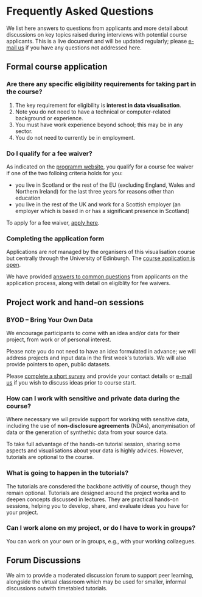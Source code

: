 # Frequently Asked Questions

We list here answers to questions from applicants and more detail about discussions on key topics raised during interviews with potential course applicants. This is a live document and will be updated regularly; please [e-mail us](mailto:datavisonline@gmail.com) if you have any questions not addressed here. 



## Formal course application 

### Are there any specific eligibility requirements for taking part in the course?

1. The key requirement for eligibility is __interest in data visualisation__. 
1. Note you do not need to have a technical or computer-related background or experience.
1. You must have work experience beyond school; this may be in any sector. 
1. You do not need to currently be in employment. 

### Do I qualify for a fee waiver?

As indicated on the [programm website](https://www.ed.ac.uk/bayes/about-us/our-work/education/workforce-development/eligibility-funding), you qualify for a course fee waiver if one of the two folloing criteria holds for you: 
* you live in Scotland or the rest of the EU (excluding England, Wales and Northern Ireland) for the last three years for reasons other than education
* you live in the rest of the UK and work for a Scottish employer (an employer which is based in or has a significant presence in Scotland)

To apply for a fee waiver, [apply here](https://www.ed.ac.uk/bayes/about-us/our-work/education/workforce-development/funding/eligibility-for-funding).

### Completing the application form

Applications are _not_ managed by the organisers of this visualisation course but centrally through the University of Edinburgh. The [course application is open](https://www.ed.ac.uk/bayes/about-us/our-work/education/workforce-development/how-to-apply). 

We have provided [answers to common questions](how_to_apply.md) from applicants on the application process, along with detail on eligiblity for fee waivers.


## Project work and hand-on sessions

### BYOD &ndash; Bring Your Own Data 

We encourage participants to come with an idea and/or data for their project, from work or of personal interest. 

Please note you do not need to have an idea formulated in advance; we will address projects and input data in the first week's tutorials. We will also provide pointers to open, public datasets.

Please [complete a short survey](https://forms.gle/4Z6wTZkoHMsNL5Yu5) and provide your contact details or [e-mail us](mailto:datavisonline@gmail.com) if you wish to discuss ideas prior to course start. 


### How can I work with sensitive and private data during the course? 

Where necessary we wil provide support for working with sensitive data, including the use of __non-disclosure agreements__ (NDAs), anonymisation of data or the generation of synthethic data from your source data. 

To take full advantage of the hands-on tutorial session, sharing some aspects and visualisations about your data is highly advices. However, tutorials are optional to the course. 

### What is going to happen in the tutorials? 

The tutorials are consdered the backbone activitiy of course, though they remain optional. Tutorials are designed around the project worka and to deepen concepts discussed in lectures. They are practical hands-on sessions, helping you to develop, share, and evaluate ideas you have for your project. 

### Can I work alone on my project, or do I have to work in groups? 

You can work on your own or in groups, e.g., with your working collaegues. 


## Forum Discussions

We aim to provide a moderated discussion forum to support peer learning, alongside the virtual classroom which may be used for smaller, informal discussions outwith timetabled tutorials. 
<p>&nbsp;</p>
